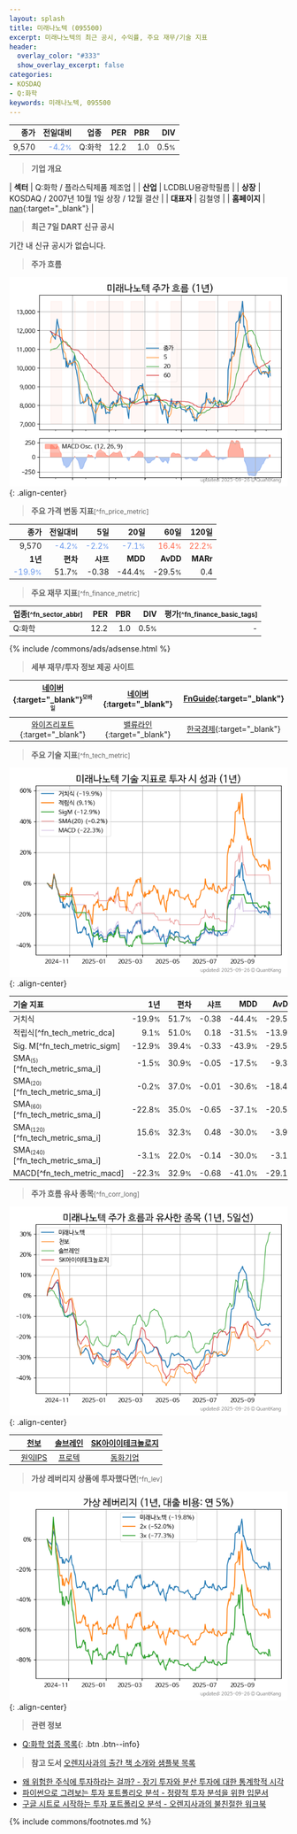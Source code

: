 ```yaml
---
layout: splash
title: 미래나노텍 (095500)
excerpt: 미래나노텍의 최근 공시, 수익률, 주요 재무/기술 지표
header:
  overlay_color: "#333"
  show_overlay_excerpt: false
categories:
- KOSDAQ
- Q:화학
keywords: 미래나노텍, 095500
---
```


| **종가** | **전일대비** | **업종** | **PER** | **PBR** | **DIV** |
| -------: | -----------: | -------: | ------: | ------: | ------: |
| 9,570 | <span style="color: cornflowerblue">-4.2<small>%</small></span> | Q:화학 | 12.2 | 1.0 | 0.5<small>%</small> |

<!-- more -->


> **기업 개요**<a id="company"></a>

| <span style="white-space:nowrap;">**섹터**</span> | Q:화학 / 플라스틱제품 제조업 |
| <span style="white-space:nowrap;">**산업**</span> | LCDBLU용광학필름 |
| <span style="white-space:nowrap;">**상장**</span> | KOSDAQ / 2007년 10월 1일 상장 / 12월 결산 |
| <span style="white-space:nowrap;">**대표자**</span> | 김철영 |
| <span style="white-space:nowrap;">**홈페이지**</span> | [nan](nan){:target="_blank"} |


> **최근 7일 DART 신규 공시**<a id="dart"></a>

기간 내 신규 공시가 없습니다.


> **주가 흐름**<a id="price"></a>

![095500](/stock/images/095500.png){: .align-center}


> **주요 가격 변동 지표**<small>[^fn_price_metric]</small>

| **종가** | **전일대비** | **5일** | **20일** | **60일** | **120일** |
| -------: | -----------: | ------: | -------: | -------: | --------: |
| 9,570 | <span style="color: cornflowerblue">-4.2<small>%</small></span> | <span style="color: cornflowerblue">-2.2<small>%</small></span> | <span style="color: cornflowerblue">-7.1<small>%</small></span> | <span style="color: tomato">16.4<small>%</small></span> | <span style="color: tomato">22.2<small>%</small></span> |
| **1년** | **편차** | **샤프** | **MDD** | **AvDD** | **MARr** |
| <span style="color: cornflowerblue">-19.9<small>%</small></span> | 51.7<small>%</small> | -0.38 | -44.4<small>%</small> | -29.5<small>%</small> | 0.4 |


> **주요 재무 지표**<small>[^fn_finance_metric]</small>

| **업종**<small>[^fn_sector_abbr]</small> | **PER** | **PBR** | **DIV** | **평가**<small>[^fn_finance_basic_tags]</small> |
| :--------------------------------------- | ------: | ------: | ------: | ----------------------------------------------: |
| Q:화학 | 12.2 | 1.0 | 0.5<small>%</small> | - |



{% include /commons/ads/adsense.html %}

> **세부 재무/투자 정보 제공 사이트**

| [네이버](https://m.stock.naver.com/domestic/stock/095500/finance/summary){:target="_blank"}<sup><small>모바일</small></sup> | [네이버](https://finance.naver.com/item/coinfo.naver?code=095500){:target="_blank"} | [FnGuide](https://comp.fnguide.com/SVO2/ASP/SVD_Invest.asp?gicode=A095500&MenuYn=Y){:target="_blank"} |
| :---: | :---: | :---: |
| [와이즈리포트](https://comp.wisereport.co.kr/company/c1040001.aspx?cmp_cd=095500){:target="_blank"} | [밸류라인](https://www.valueline.co.kr/finance/summary/095500){:target="_blank"} | [한국경제](https://markets.hankyung.com/stock/095500/financial-summary){:target="_blank"} |


> **주요 기술 지표**<small>[^fn_tech_metric]</small>


![095500](/stock/images/095500_tech.png){: .align-center}

| **기술 지표** | **1년** | **편차** | **샤프** | **MDD** | **AvDD** |
| :------------ | ------: | -----------: | -------: | ------: | -------: |
| 거치식 | -19.9<small>%</small> | 51.7<small>%</small> | -0.38 | -44.4<small>%</small> | -29.5<small>%</small> |
| 적립식[^fn_tech_metric_dca] | 9.1<small>%</small> | 51.0<small>%</small> | 0.18 | -31.5<small>%</small> | -13.9<small>%</small> |
| Sig. M[^fn_tech_metric_sigm] | -12.9<small>%</small> | 39.4<small>%</small> | -0.33 | -43.9<small>%</small> | -29.5<small>%</small> |
| SMA<small><sub>(5)</sub></small>[^fn_tech_metric_sma_i] | -1.5<small>%</small> | 30.9<small>%</small> | -0.05 | -17.5<small>%</small> | -9.3<small>%</small> |
| SMA<small><sub>(20)</sub></small>[^fn_tech_metric_sma_i] | -0.2<small>%</small> | 37.0<small>%</small> | -0.01 | -30.6<small>%</small> | -18.4<small>%</small> |
| SMA<small><sub>(60)</sub></small>[^fn_tech_metric_sma_i] | -22.8<small>%</small> | 35.0<small>%</small> | -0.65 | -37.1<small>%</small> | -20.5<small>%</small> |
| SMA<small><sub>(120)</sub></small>[^fn_tech_metric_sma_i] | 15.6<small>%</small> | 32.3<small>%</small> | 0.48 | -30.0<small>%</small> | -3.9<small>%</small> |
| SMA<small><sub>(240)</sub></small>[^fn_tech_metric_sma_i] | -3.1<small>%</small> | 22.0<small>%</small> | -0.14 | -30.0<small>%</small> | -3.1<small>%</small> |
| MACD[^fn_tech_metric_macd] | -22.3<small>%</small> | 32.9<small>%</small> | -0.68 | -41.0<small>%</small> | -29.1<small>%</small> |


> **주가 흐름 유사 종목**<a id="corr"></a><small>[^fn_corr_long]</small>

![095500](/stock/images/095500_corr.png){: .align-center}

|       | [천보](/278280/) | [솔브레인](/357780/) | [SK아이이테크놀로지](/361610/) |
| :---: | :------------------------------------: | :------------------------------------: | :------------------------------------: |
|       | [원익IPS](/240810/) | [프로텍](/053610/) | [동화기업](/025900/) |


> **가상 레버리지 상품에 투자했다면**<a id="2x"></a><small>[^fn_lev]</small>

![095500](/stock/images/095500_2x.png){: .align-center}


> **관련 정보**

- [Q:화학 업종 목록](/stats/sector/kosdaq_업종_화학_종목/){: .btn .btn--info}

> **참고 도서** [오렌지사과의 출간 책 소개와 샘플북 목록](https://kongdori.tistory.com/691)

- [왜 위험한 주식에 투자하라는 걸까? - 장기 투자와 분산 투자에 대한 통계학적 시각](https://kongdori.tistory.com/421)
- [파이썬으로 그려보는 투자 포트폴리오 분석  - 정량적 투자 분석을 위한 입문서](https://kongdori.tistory.com/643)
- [구글 시트로 시작하는 투자 포트폴리오 분석 - 오렌지사과의 불친절한 워크북](https://kongdori.tistory.com/449)


{% include commons/footnotes.md %}